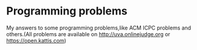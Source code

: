 # Programming problems
My answers to some programming problems,like ACM ICPC problems and others.(All problems are available on http://uva.onlinejudge.org  or https://open.kattis.com)
